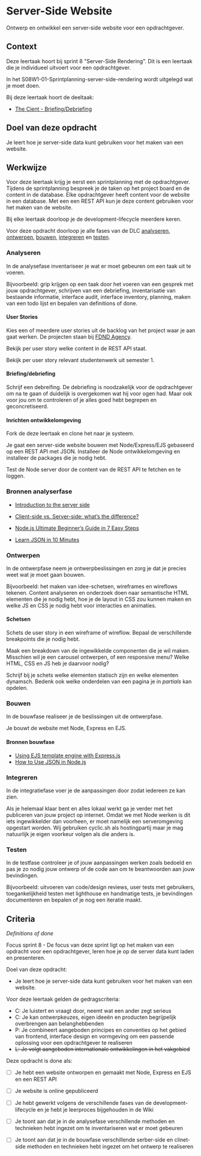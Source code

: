 # Server-Side Website

Ontwerp en ontwikkel een server-side website voor een opdrachtgever.


## Context

Deze leertaak hoort bij sprint 8 "Server-Side Rendering". Dit is een leertaak die je individueel uitvoert voor een opdrachtgever.

In het S08W1-01-Sprintplanning-server-side-rendering wordt uitgelegd wat je moet doen.

Bij deze leertaak hoort de deeltaak:
- [The Cient - Briefing/Debriefing](https://github.com/fdnd-task/the-client-briefing-debriefing/)


## Doel van deze opdracht

Je leert hoe je server-side data kunt gebruiken voor het maken van een website.


## Werkwijze

Voor deze leertaak krijg je eerst een sprintplanning met de opdrachtgever. Tijdens de sprintplanning bespreek je de taken op het project board en de content in de database. Elke opdrachtgever heeft content voor de website in een database. Met een een REST API kun je deze content gebruiken voor het maken van de website.

Bij elke leertaak doorloop je de development-lifecycle meerdere keren. 

Voor deze opdracht doorloop je alle fases van de DLC [analyseren](#analyseren), [ontwerpen](#ontwerpen), [bouwen](#bouwen), [integreren](#integreren) en [testen](#testen).


### Analyseren
In de analysefase inventariseer je wat er moet gebeuren om een taak uit te voeren.

Bijvoorbeeld: grip krijgen op een taak door het voeren van een gesprek met jouw opdrachtgever, schrijven van een debriefing, inventarisatie van bestaande informatie, interface audit, interface inventory, planning, maken van een todo lijst en bepalen van definitions of done.

#### User Stories
Kies een of meerdere user stories uit de backlog van het project waar je aan gaat werken. De projecten staan bij [FDND Agency](https://github.com/fdnd-agency).

Bekijk per user story welke content in de REST API staat.

Bekijk per user story relevant studentenwerk uit semester 1.

#### Briefing/debriefing
Schrijf een debreifing. De debriefing is noodzakelijk voor de opdrachtgever om na te gaan of duidelijk is overgekomen wat hij voor ogen had. Maar ook voor jou om te controleren of je alles goed hebt begrepen en geconcretiseerd.

#### Inrichten ontwikkelomgeving
Fork de deze leertaak en clone het naar je systeem. 

Je gaat een server-side website bouwen met Node/Express/EJS gebaseerd op een REST API met JSON. 
Installeer de Node ontwikkelomgeving en installeer de packages die je nodig hebt. 

Test de Node server door de content van de REST API te fetchen en te loggen. 

### Bronnen analyserfase

* [Introduction to the server side](https://developer.mozilla.org/en-US/docs/Learn/Server-side/First_steps/Introduction)
* [Client-side vs. Server-side: what’s the difference?](https://medium.com/@donotapply/client-side-vs-server-side-whats-the-difference-a933341cd60e)

* [Node.js Ultimate Beginner’s Guide in 7 Easy Steps](https://www.youtube.com/watch?v=ENrzD9HAZK4)
* [Learn JSON in 10 Minutes](https://www.youtube.com/watch?v=iiADhChRriM&t=513s)


### Ontwerpen
In de ontwerpfase neem je ontwerpbeslissingen en zorg je dat je precies weet wat je moet gaan bouwen.

Bijvoorbeeld: het maken van idee-schetsen, wireframes en wireflows tekenen. Content analyseren en onderzoek doen naar semantische HTML elementen die je nodig hebt, hoe je de layout in CSS zou kunnen maken en welke JS en CSS je nodig hebt voor interacties en animaties.

#### Schetsen
Schets de user story in een wireframe of wireflow. Bepaal de verschillende breakpoints die je nodig hebt.  

Maak een breakdown van de ingewikkelde componenten die je wil maken. Misschien wil je een carousel ontwerpen, of een responsive menu? 
Welke HTML, CSS en JS heb je daarvoor nodig?

Schrijf bij je schets welke elementen statisch zijn en welke elementen dynamsch. Bedenk ook welke onderdelen van een pagina je in _partials_ kan opdelen.


### Bouwen
In de bouwfase realiseer je de beslissingen uit de ontwerpfase.

Je bouwt de website met Node, Express en EJS. 


#### Bronnen bouwfase

* [Using EJS template engine with Express.js](https://www.topcoder.com/thrive/articles/using-ejs-template-engine-with-express-js)
* [How to Use JSON in Node.js]([url](http://www.jsonexample.com/how-to-use-json-in-node-js/))




### Integreren
In de integratiefase voer je de aanpassingen door zodat iedereen ze kan zien.

Als je helemaal klaar bent en alles lokaal werkt ga je verder met het publiceren van jouw project op internet. Omdat we met Node werken is dit iets ingewikkelder dan voorheen, er moet namelijk een serveromgeving opgestart worden. Wij gebruiken cyclic.sh als hostingpartij maar je mag natuurlijk je eigen voorkeur volgen als die anders is.


### Testen
In de testfase controleer je of jouw aanpassingen werken zoals bedoeld en pas je zo nodig jouw ontwerp of de code aan om te beantwoorden aan jouw bevindingen.

Bijvoorbeeld: uitvoeren van code/design reviews, user tests met gebruikers, toegankelijkheid testen met lighthouse en handmatige tests, je bevindingen documenteren en bepalen of je nog een iteratie maakt.




## Criteria
*Definitions of done*

Focus sprint 8 - De focus van deze sprint ligt op het maken van een opdracht voor een opdrachtgever, leren hoe je op de server data kunt laden en presenteren.

Doel van deze opdracht:

* Je leert hoe je server-side data kunt gebruiken voor het maken van een website.

Voor deze leertaak gelden de gedragscriteria:

* C: Je luistert en vraagt door, neemt wat een ander zegt serieus
* C: Je kan ontwerpkeuzes, eigen ideeën en producten begrijpelijk overbrengen aan belanghebbenden
* P: Je combineert aangeboden principes en conventies op het gebied van frontend, interface design en vormgeving om een passende oplossing voor een opdrachtgever te realiseren
* ~~L: Je volgt aangeboden internationale ontwikkelingen in het vakgebied~~

Deze opdracht is done als:

- [ ] Je hebt een website ontworpen en gemaakt met Node, Express en EJS en een REST API
- [ ] Je website is online gepubliceerd
- [ ] Je hebt gewerkt volgens de verschillende fases van de development-lifecycle en je hebt je leerproces bijgehouden in de Wiki
- [ ] Je toont aan dat je in de analysefase verschillende methoden en technieken hebt ingezet om te inventariseren wat er moet gebeuren
- [ ] Je toont aan dat je in de bouwfase verschillende serber-side en clinet-side methoden en technieken hebt ingezet om het ontwerp te realiseren

